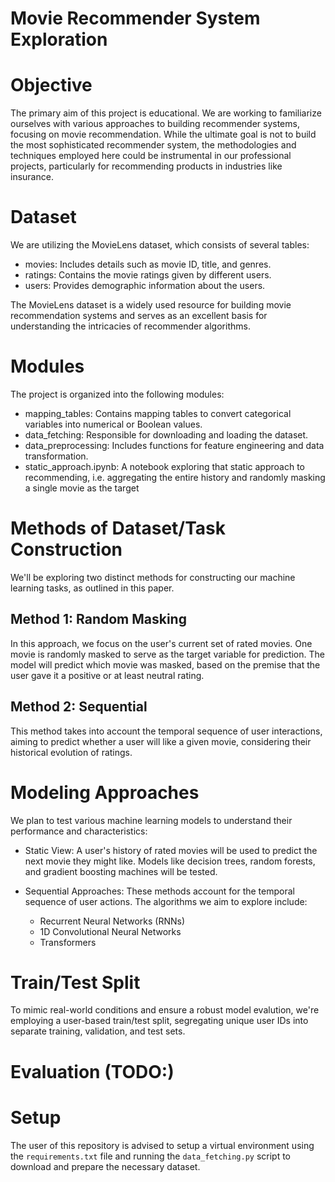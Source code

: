 # Movie Recommender System Exploration

# Objective
The primary aim of this project is educational. We are working to familiarize ourselves with various approaches to building recommender systems, focusing on movie recommendation. While the ultimate goal is not to build the most sophisticated recommender system, the methodologies and techniques employed here could be instrumental in our professional projects, particularly for recommending products in industries like insurance.

# Dataset
We are utilizing the MovieLens dataset, which consists of several tables:

- movies: Includes details such as movie ID, title, and genres.
- ratings: Contains the movie ratings given by different users.
- users: Provides demographic information about the users.

The MovieLens dataset is a widely used resource for building movie recommendation systems and serves as an excellent basis for understanding the intricacies of recommender algorithms.

# Modules
The project is organized into the following modules:

- mapping_tables: Contains mapping tables to convert categorical variables into numerical or Boolean values.
- data_fetching: Responsible for downloading and loading the dataset.
- data_preprocessing: Includes functions for feature engineering and data transformation.
- static_approach.ipynb: A notebook exploring that static approach to recommending, i.e. aggregating the entire history and randomly masking a single movie as the target

# Methods of Dataset/Task Construction
We'll be exploring two distinct methods for constructing our machine learning tasks, as outlined in this paper.

## Method 1: Random Masking
In this approach, we focus on the user's current set of rated movies. One movie is randomly masked to serve as the target variable for prediction. The model will predict which movie was masked, based on the premise that the user gave it a positive or at least neutral rating.

## Method 2: Sequential
This method takes into account the temporal sequence of user interactions, aiming to predict whether a user will like a given movie, considering their historical evolution of ratings.

# Modeling Approaches
We plan to test various machine learning models to understand their performance and characteristics:

- Static View: A user's history of rated movies will be used to predict the next movie they might like. Models like decision trees, random forests, and gradient boosting machines will be tested.

- Sequential Approaches: These methods account for the temporal sequence of user actions. The algorithms we aim to explore include:

  - Recurrent Neural Networks (RNNs)
  - 1D Convolutional Neural Networks
  - Transformers

# Train/Test Split
To mimic real-world conditions and ensure a robust model evalution, we're employing a user-based train/test split, segregating unique user IDs into separate training, validation, and test sets.

# Evaluation (TODO:)

# Setup
The user of this repository is advised to setup a virtual environment using the `requirements.txt` file and running the `data_fetching.py` script to download and prepare the necessary dataset.